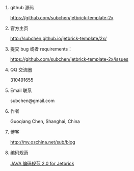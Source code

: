 1. github 源码

	https://github.com/subchen/jetbrick-template-2x

2. 官方主页

	http://subchen.github.io/jetbrick-template/2x/

3. 提交 bug 或者 requirements：

	https://github.com/subchen/jetbrick-template-2x/issues

4. QQ 交流圈

	310491655

5. Email 联系

	subchen&#64;gmail.com

6. 作者

	Guoqiang Chen, Shanghai, China

7. 博客
    
    http://my.oschina.net/sub/blog

8. 编码规范

    [JAVA 编码规范 2.0 for Jetbrick](../../jetbrick-code-standards.html)


